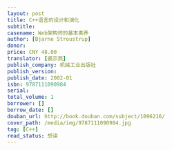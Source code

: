 ```yaml
---
layout: post
title: C++语言的设计和演化
subtitle: 
casename: Web架构师的基本素养 
author: [Bjarne Stroustrup]
donor: 
price: CNY 48.00
translator: [裘宗燕]
publish_company: 机械工业出版社
publish_version: 
publish_date: 2002-01
isbn: 9787111090984
serial: 
total_volume: 1
borrower: []
borrow_date: []
douban_url: http://book.douban.com/subject/1096216/
cover_path: /media/img/9787111090984.jpg
tag: [C++]
read_status: 想读
---
```


